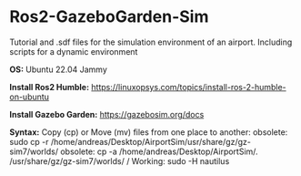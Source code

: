 # Ros2-GazeboGarden-Sim
Tutorial and .sdf files for the simulation environment of an airport. Including scripts for a dynamic environment

**OS:**
Ubuntu 22.04 Jammy

**Install Ros2 Humble:**
https://linuxopsys.com/topics/install-ros-2-humble-on-ubuntu

**Install Gazebo Garden:**
https://gazebosim.org/docs




**Syntax:**
Copy (cp) or Move (mv) files from one place to another:
obsolete: sudo cp -r /home/andreas/Desktop/AirportSim/usr/share/gz/gz-sim7/worlds/
obsolete: cp -a /home/andreas/Desktop/AirportSim/. /usr/share/gz/gz-sim7/worlds/
/
Working: sudo -H nautilus






